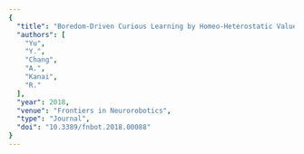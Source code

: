 ```yaml
---
{
  "title": "Boredom-Driven Curious Learning by Homeo-Heterostatic Value Gradient",
  "authors": [
    "Yu",
    "Y.",
    "Chang",
    "A.",
    "Kanai",
    "R."
  ],
  "year": 2018,
  "venue": "Frontiers in Neurorobotics",
  "type": "Journal",
  "doi": "10.3389/fnbot.2018.00088"
}
---
```

